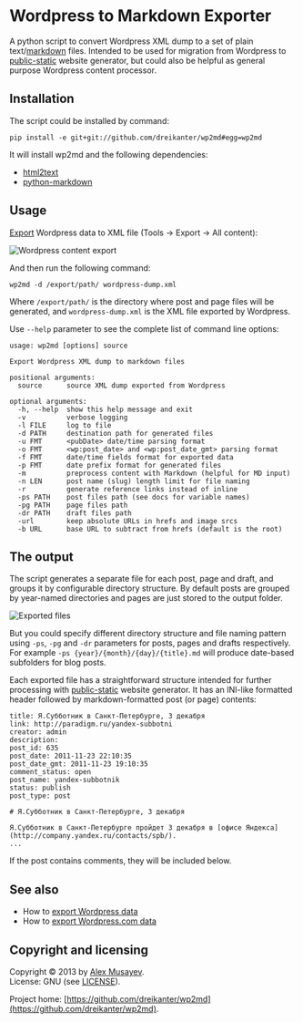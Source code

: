 # Wordpress to Markdown Exporter

A python script to convert Wordpress XML dump to a set of plain text/[markdown](http://daringfireball.net/projects/markdown) files. Intended to be used for migration from Wordpress to [public-static](http://github.com/dreikanter/public-static) website generator, but could also be helpful as general purpose Wordpress content processor.


## Installation

The script could be installed by command:

	pip install -e git+git://github.com/dreikanter/wp2md#egg=wp2md

It will install wp2md and the following dependencies:

* [html2text](https://github.com/aaronsw/html2text/)
* [python-markdown](http://pypi.python.org/pypi/Markdown/)


## Usage

[Export](http://en.support.wordpress.com/export/) Wordpress data to XML file (Tools → Export → All content):

![Wordpress content export](http://img-fotki.yandex.ru/get/6403/988666.0/0_a05db_af845b23_L.jpg)

And then run the following command:

	wp2md -d /export/path/ wordpress-dump.xml

Where `/export/path/` is the directory where post and page files will be generated, and `wordpress-dump.xml` is the XML file exported by Wordpress.

Use `--help` parameter to see the complete list of command line options:

	usage: wp2md [options] source

	Export Wordpress XML dump to markdown files

	positional arguments:
	  source      source XML dump exported from Wordpress

	optional arguments:
	  -h, --help  show this help message and exit
	  -v          verbose logging
	  -l FILE     log to file
	  -d PATH     destination path for generated files
	  -u FMT      <pubDate> date/time parsing format
	  -o FMT      <wp:post_date> and <wp:post_date_gmt> parsing format
	  -f FMT      date/time fields format for exported data
	  -p FMT      date prefix format for generated files
	  -m          preprocess content with Markdown (helpful for MD input)
	  -n LEN      post name (slug) length limit for file naming
	  -r          generate reference links instead of inline
	  -ps PATH    post files path (see docs for variable names)
	  -pg PATH    page files path
	  -dr PATH    draft files path
	  -url        keep absolute URLs in hrefs and image srcs
	  -b URL      base URL to subtract from hrefs (default is the root)


## The output

The script generates a separate file for each post, page and draft, and groups it by configurable directory structure. By default posts are grouped by year-named directories and pages are just stored to the output folder.

![Exported files](http://img-fotki.yandex.ru/get/6500/988666.0/0_a05da_66f67f9f_L.jpg)

But you could specify different directory structure and file naming pattern using `-ps`, `-pg` and `-dr` parameters for posts, pages and drafts respectively. For example `-ps {year}/{month}/{day}/{title}.md` will produce date-based subfolders for blog posts.

Each exported file has a straightforward structure intended for further processing with [public-static](http://github.com/dreikanter/public-static) website generator. It has an INI-like formatted header followed by markdown-formatted post (or page) contents:

	title: Я.Субботник в Санкт-Петербурге, 3 декабря
	link: http://paradigm.ru/yandex-subbotni
	creator: admin
	description: 
	post_id: 635
	post_date: 2011-11-23 22:10:35
	post_date_gmt: 2011-11-23 19:10:35
	comment_status: open
	post_name: yandex-subbotnik
	status: publish
	post_type: post

	# Я.Субботник в Санкт-Петербурге, 3 декабря

	Я.Субботник в Санкт-Петербурге пройдет 3 декабря в [офисе Яндекса](http://company.yandex.ru/contacts/spb/).
	...

If the post contains comments, they will be included below.


## See also

* How to [export Wordpress data](http://codex.wordpress.org/Tools_Export_Screen)
* How to [export Wordpress.com data](http://en.support.wordpress.com/export/)


## Copyright and licensing

Copyright &copy; 2013 by [Alex Musayev](http://alex.musayev.com).  
License: GNU (see [LICENSE](https://raw.github.com/dreikanter/wp2md/master/LICENSE)).

Project home: [https://github.com/dreikanter/wp2md](https://github.com/dreikanter/wp2md).
